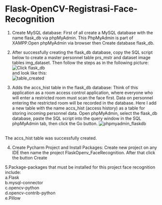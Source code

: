 # Flask-OpenCV-Registrasi-Face-Recognition
1. Create MySQL database:  First of all create a MySQL database with the name flask_db via phpMyAdmin. This PhpMyAdmin is part of XAMPP.Open phpMyAdmin via browser then Create database flask_db.

2. After successfully creating the flask_db database, copy the SQL script below to create a master personnel table prs_mstr and dataset image tables img_dataset. Then follow the steps as in the following picture:<br>![Click flask_db](https://github.com/md-irfan-hasan-fahim/Flask-OpenCV-Registrasi-Face-Recognition/assets/81842071/d4f771b9-367c-49a7-b510-68474b5efa1d)
 <br> and look like this: <br> ![table_created](https://github.com/md-irfan-hasan-fahim/Flask-OpenCV-Registrasi-Face-Recognition/assets/81842071/345a2fdd-c8cb-4210-a994-a7c0afb4786a)
 
3. Adds the accs_hist table in the flask_db database:  Think of this application as a room access control application, where everyone who will enter a restricted room must scan the face first. Data on personnel entering the restricted room will be recorded in the database. Here I add a new table with the name accs_hist (access history) as a table for storing incoming personnel data. Open phpMyAdmin, select the flask_db database, paste the SQL script into the query window in the SQL phpMyAdmin tab, then click the Go button. ![phpmyadmin_flaskdb](https://github.com/md-irfan-hasan-fahim/Flask-OpenCV-Registrasi-Face-Recognition/assets/81842071/33ac7448-a617-405e-8b31-4f98eea45711)
<br>
The accs_hist table was successfully created.

4. Create Pycharm Project and Install Packages:   Create new project on any IDE then name the project FlaskOpenv_FaceRecognition. After that click the button Create

5.Package-packages that must be installed for this project face recognition include:<br>
  a.Flask<br>
  b.mysql-connector<br>
  c.opencv-python<br>
  d.opencv-contrib-python<br>
  e.Pillow<br>

